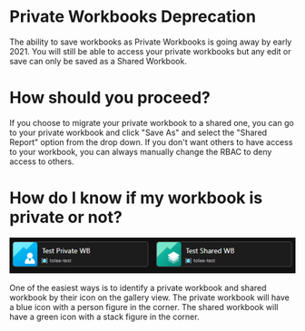 # Private Workbooks Deprecation
The ability to save workbooks as Private Workbooks is going away by early 2021. You will still be able to access your private workbooks but any edit or save can only be saved as a Shared Workbook. 

# How should you proceed?
If you choose to migrate your private workbook to a shared one, you can go to your private workbook and click "Save As" and select the "Shared Report" option from the drop down. If you don't want others to have access to your workbook, you can always manually change the RBAC to deny access to others.

# How do I know if my workbook is private or not?
![Private vs Shared Workbook](../Images/PrivateVsSharedWB.png)

One of the easiest ways is to identify a private workbook and shared workbook by their icon on the gallery view. The private workbook will have a blue icon with a person figure in the corner. The shared workbook will have a green icon with a stack figure in the corner.

